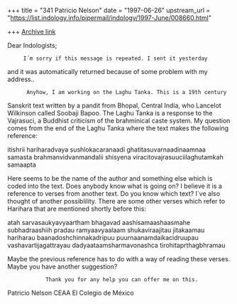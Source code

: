 +++
title = "341 Patricio Nelson"
date = "1997-06-26"
upstream_url = "https://list.indology.info/pipermail/indology/1997-June/008660.html"

+++
[Archive link](https://list.indology.info/pipermail/indology/1997-June/008660.html)

Dear Indologists;

         I´m sorry if this message is repeated. I sent it yesterday 
and it was automatically  returned because of some problem with my address..

          Anyhow, I am working on the Laghu Tanka. This is a 19th century 
Sanskrit text written by a pandit from Bhopal, Central India, who Lancelot 
Wilkinson called Soobaji Bapoo. The Laghu Tanka is a response to the 
Vajrasuci, a Buddhist criticism of the brahminical caste system. My 
question comes from the end of the Laghu Tanka where the text makes the 
following reference:

itishrii hariharadvaya sushlokacaranaadi ghatitasuvarnaadinaamnaa samasta 
brahmanvidvanmandalii shisyena viracitovajrasuuciilaghutamkah 
samaapta

Here seems to be the name of the author and something else which is 
coded into the text. Does anybody know what is going on? I believe it 
is a reference to verses from another text. Do you know which text? 
I´ve also thought of another possiblility. There are 
some other verses which refer to Harihara that are mentioned shortly 
before this: 

atah sarvasaukyavyaartham bhagavad aashisamaashaasmahe
subhadraashiih pradau ramyaavyaalaam shukaviraajitau
jitakaamau hariharau baanadoshchinnakadripuu
puurnaanamdaikacidruupau vashavartijagattrayau
dadyaataamsharmavonashca tirohitaprthagbhramau

Maybe the previous reference has to do with a way of reading these 
verses. Maybe you have another suggestion?

                Thank you for any help you can offer me on this. 

Patricio Nelson
CEAA
El Colegio de México





